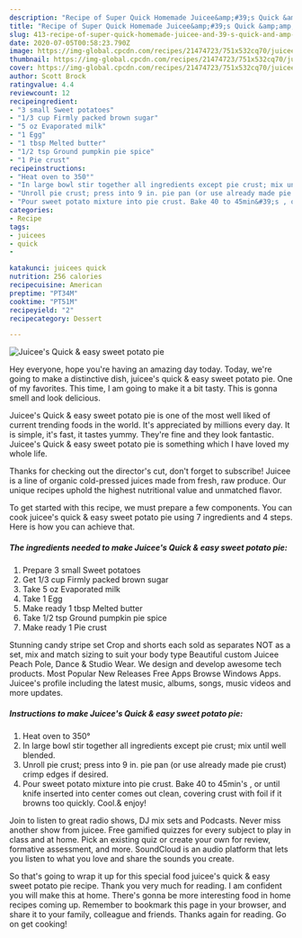 ```yaml
---
description: "Recipe of Super Quick Homemade Juicee&amp;#39;s Quick &amp;amp; easy sweet potato pie"
title: "Recipe of Super Quick Homemade Juicee&amp;#39;s Quick &amp;amp; easy sweet potato pie"
slug: 413-recipe-of-super-quick-homemade-juicee-and-39-s-quick-and-amp-easy-sweet-potato-pie
date: 2020-07-05T00:58:23.790Z
image: https://img-global.cpcdn.com/recipes/21474723/751x532cq70/juicees-quick-easy-sweet-potato-pie-recipe-main-photo.jpg
thumbnail: https://img-global.cpcdn.com/recipes/21474723/751x532cq70/juicees-quick-easy-sweet-potato-pie-recipe-main-photo.jpg
cover: https://img-global.cpcdn.com/recipes/21474723/751x532cq70/juicees-quick-easy-sweet-potato-pie-recipe-main-photo.jpg
author: Scott Brock
ratingvalue: 4.4
reviewcount: 12
recipeingredient:
- "3 small Sweet potatoes"
- "1/3 cup Firmly packed brown sugar"
- "5 oz Evaporated milk"
- "1 Egg"
- "1 tbsp Melted butter"
- "1/2 tsp Ground pumpkin pie spice"
- "1 Pie crust"
recipeinstructions:
- "Heat oven to 350°"
- "In large bowl stir together all ingredients except pie crust; mix until well blended."
- "Unroll pie crust; press into 9 in. pie pan (or use already made pie crust) crimp edges if desired."
- "Pour sweet potato mixture into pie crust. Bake 40 to 45min&#39;s , or until knife inserted into center comes out clean, covering crust with foil if it browns too quickly. Cool.&amp; enjoy!"
categories:
- Recipe
tags:
- juicees
- quick
- 

katakunci: juicees quick  
nutrition: 256 calories
recipecuisine: American
preptime: "PT34M"
cooktime: "PT51M"
recipeyield: "2"
recipecategory: Dessert

---
```



![Juicee&#39;s Quick &amp; easy sweet potato pie](https://img-global.cpcdn.com/recipes/21474723/751x532cq70/juicees-quick-easy-sweet-potato-pie-recipe-main-photo.jpg)

Hey everyone, hope you're having an amazing day today. Today, we're going to make a distinctive dish, juicee&#39;s quick &amp; easy sweet potato pie. One of my favorites. This time, I am going to make it a bit tasty. This is gonna smell and look delicious.

Juicee&#39;s Quick &amp; easy sweet potato pie is one of the most well liked of current trending foods in the world. It's appreciated by millions every day. It is simple, it's fast, it tastes yummy. They're fine and they look fantastic. Juicee&#39;s Quick &amp; easy sweet potato pie is something which I have loved my whole life.

Thanks for checking out the director&#39;s cut, don&#39;t forget to subscribe! Juicee is a line of organic cold-pressed juices made from fresh, raw produce. Our unique recipes uphold the highest nutritional value and unmatched flavor.


To get started with this recipe, we must prepare a few components. You can cook juicee&#39;s quick &amp; easy sweet potato pie using 7 ingredients and 4 steps. Here is how you can achieve that.

<!--inarticleads1-->

##### The ingredients needed to make Juicee&#39;s Quick &amp; easy sweet potato pie:

1. Prepare 3 small Sweet potatoes
1. Get 1/3 cup Firmly packed brown sugar
1. Take 5 oz Evaporated milk
1. Take 1 Egg
1. Make ready 1 tbsp Melted butter
1. Take 1/2 tsp Ground pumpkin pie spice
1. Make ready 1 Pie crust


Stunning candy stripe set Crop and shorts each sold as separates NOT as a set, mix and match sizing to suit your body type Beautiful custom Juicee Peach Pole, Dance &amp; Studio Wear. We design and develop awesome tech products. Most Popular New Releases Free Apps Browse Windows Apps. Juicee&#39;s profile including the latest music, albums, songs, music videos and more updates. 

<!--inarticleads2-->

##### Instructions to make Juicee&#39;s Quick &amp; easy sweet potato pie:

1. Heat oven to 350°
1. In large bowl stir together all ingredients except pie crust; mix until well blended.
1. Unroll pie crust; press into 9 in. pie pan (or use already made pie crust) crimp edges if desired.
1. Pour sweet potato mixture into pie crust. Bake 40 to 45min&#39;s , or until knife inserted into center comes out clean, covering crust with foil if it browns too quickly. Cool.&amp; enjoy!


Join to listen to great radio shows, DJ mix sets and Podcasts. Never miss another show from juicee. Free gamified quizzes for every subject to play in class and at home. Pick an existing quiz or create your own for review, formative assessment, and more. SoundCloud is an audio platform that lets you listen to what you love and share the sounds you create. 

So that's going to wrap it up for this special food juicee&#39;s quick &amp; easy sweet potato pie recipe. Thank you very much for reading. I am confident you will make this at home. There's gonna be more interesting food in home recipes coming up. Remember to bookmark this page in your browser, and share it to your family, colleague and friends. Thanks again for reading. Go on get cooking!
